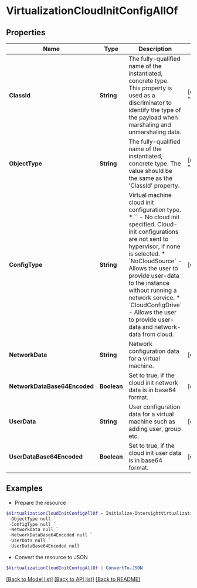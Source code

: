 # VirtualizationCloudInitConfigAllOf
## Properties

Name | Type | Description | Notes
------------ | ------------- | ------------- | -------------
**ClassId** | **String** | The fully-qualified name of the instantiated, concrete type. This property is used as a discriminator to identify the type of the payload when marshaling and unmarshaling data. | [default to "virtualization.CloudInitConfig"]
**ObjectType** | **String** | The fully-qualified name of the instantiated, concrete type. The value should be the same as the &#39;ClassId&#39; property. | [default to "virtualization.CloudInitConfig"]
**ConfigType** | **String** | Virtual machine cloud init configuration type. * &#x60;&#x60; - No cloud init specified. Cloud-init configurations are not sent to hypervisor, if none is selected. * &#x60;NoCloudSource&#x60; - Allows the user to provide user-data to the instance without running a network service. * &#x60;CloudConfigDrive&#x60; - Allows the user to provide user-data and network-data from cloud. | [optional] [default to ""]
**NetworkData** | **String** | Network configuration data for a virtual machine. | [optional] 
**NetworkDataBase64Encoded** | **Boolean** | Set to true, if the cloud init network data is in base64 format. | [optional] 
**UserData** | **String** | User configuration data for a virtual machine such as adding user, group etc. | [optional] 
**UserDataBase64Encoded** | **Boolean** | Set to true, if the cloud init user data is in base64 format. | [optional] 

## Examples

- Prepare the resource
```powershell
$VirtualizationCloudInitConfigAllOf = Initialize-IntersightVirtualizationCloudInitConfigAllOf  -ClassId null `
 -ObjectType null `
 -ConfigType null `
 -NetworkData null `
 -NetworkDataBase64Encoded null `
 -UserData null `
 -UserDataBase64Encoded null
```

- Convert the resource to JSON
```powershell
$VirtualizationCloudInitConfigAllOf | ConvertTo-JSON
```

[[Back to Model list]](../README.md#documentation-for-models) [[Back to API list]](../README.md#documentation-for-api-endpoints) [[Back to README]](../README.md)

